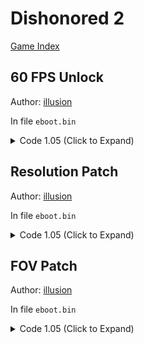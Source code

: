 # Dishonored 2

[Game Index](README.md#games)

## 60 FPS Unlock

Author: [illusion](https://twitter.com/illusion0002)

In file `eboot.bin`

<details>
<summary>Code 1.05 (Click to Expand)</summary>

```
BE 01 00 00 00 E8 42 CC 9C 01

BE 00 00 00 00 E8 42 CC 9C 01
```

</details>

## Resolution Patch

Author: [illusion](https://twitter.com/illusion0002)

In file `eboot.bin`

<details>
<summary>Code 1.05 (Click to Expand)</summary>

```
# Call

C5 FA 10 1D 67 C4 65 03

E8 7F 09 64 FF EB 09 03

# Res adjustment code
# 67% of 1920x1080

55 48 89 E5 41 57 41 56 53 48 81 EC 28 02 00 00 4C 8B 3D C1 14 D5 02 48 8D 9D C0 FD FF FF 4C 8D B5 E0

C3 C7 05 11 BB 01 04 1F 85 2B 3F C5 FA 10 1D 09 BB 01 04 C5 FA 10 15 01 BB 01 04 C3 FF FF 4C 8D B5 E0

# Some notes
# I hardcoded horizontal scale to vertical
# to remove 
# C5 FA 10 15 01 BB 01 04
# C1 14 D5 02 48 8D 9D C3
# Neo will need adjustments.
# Line to change
# C7 05 11 BB 01 04 1F 85 2B 3F
# highlight 1F 85 2B 3F to get float value.
# 0.67f
```

</details>

## FOV Patch

Author: [illusion](https://twitter.com/illusion0002)

In file `eboot.bin`

<details>
<summary>Code 1.05 (Click to Expand)</summary>

```
# call

C5 FA 10 05 7E 6C C5 03

67 67 E8 0C 7D 51 FF 90

# main code

55 48 89 E5 41 57 41 56 53 48 81 EC 28 02 00 00 4C 8B 3D 61 15 D5 02

C3 C7 05 69 EF 73 04 00 00 F0 42 C5 FA 10 05 61 EF 73 04 C3 15 D5 02

# hardcoded to 120f
# line to change
# C7 05 69 EF 73 04 00 00 F0 42
# highlight 00 00 F0 42 to get float value.
```

</details>
